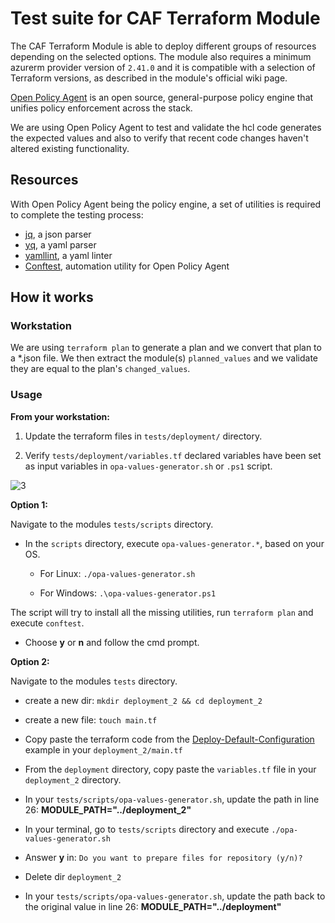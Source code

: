 # Test suite for CAF Terraform Module

The CAF Terraform Module is able to deploy different groups of resources depending on the selected options. The module also requires a minimum azurerm provider version of `2.41.0` and it is compatible with a selection of Terraform versions, as described in the module's official wiki page.

[Open Policy Agent](https://www.openpolicyagent.org/docs/latest) is an open source, general-purpose policy engine that unifies policy enforcement across the stack.

We are using Open Policy Agent to test and validate the hcl code generates the expected values and also to verify that recent code changes haven't altered existing functionality.

## Resources

With Open Policy Agent being the policy engine, a set of utilities is required to complete the testing process:

- [jq](https://stedolan.github.io/jq/), a json parser
- [yq](https://github.com/mikefarah/yq), a yaml parser
- [yamllint](https://yamllint.readthedocs.io/en/stable/), a yaml linter
- [Conftest](https://www.conftest.dev/), automation utility for Open Policy Agent

## How it works

### Workstation

We are using `terraform plan` to generate a plan and we convert that plan to a \*.json file. We then extract the module(s) `planned_values` and we validate they are equal to the plan's `changed_values`.

### Usage

**From your workstation:**

1. Update the terraform files in `tests/deployment/` directory.

2. Verify `tests/deployment/variables.tf` declared variables have been set as input variables in `opa-values-generator.sh` or `.ps1` script.

![3](https://user-images.githubusercontent.com/40946247/127203542-62670f7d-fbca-4be7-81d7-526c57896852.png)

**Option 1:**

Navigate to the modules `tests/scripts` directory.

- In the `scripts` directory, execute `opa-values-generator.*`, based on your OS.

  - For Linux: `./opa-values-generator.sh`

  - For Windows: `.\opa-values-generator.ps1`

The script will try to install all the missing utilities, run `terraform plan` and execute `conftest`.

- Choose **y** or **n** and follow the cmd prompt.

**Option 2:**

Navigate to the modules `tests` directory.

- create a new dir: `mkdir deployment_2 && cd deployment_2`

- create a new file: `touch main.tf`

- Copy paste the terraform code from the [Deploy-Default-Configuration](https://github.com/Azure/terraform-azurerm-caf-enterprise-scale/wiki/%5BExamples%5D-Deploy-Default-Configuration) example in your `deployment_2/main.tf`

- From the `deployment` directory, copy paste the `variables.tf` file in your `deployment_2` directory.

- In your `tests/scripts/opa-values-generator.sh`, update the path in line 26:
  **MODULE_PATH="../deployment_2"**

- In your terminal, go to `tests/scripts` directory and execute `./opa-values-generator.sh`

- Answer **y** in: `Do you want to prepare files for repository (y/n)?`

- Delete dir `deployment_2`

- In your `tests/scripts/opa-values-generator.sh`, update the path back to the original value in line 26:
  **MODULE_PATH="../deployment"**
